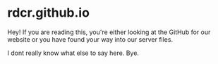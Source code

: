 # rdcr.github.io

Hey! If you are reading this, you're either looking at the GitHub for our website or you have found your way into our server files.

I dont really know what else to say here. Bye.
